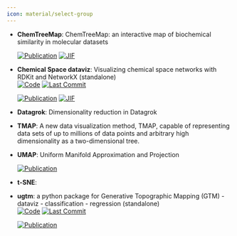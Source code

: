```yaml
---
icon: material/select-group
---
```





- **ChemTreeMap**: ChemTreeMap: an interactive map of biochemical similarity in molecular datasets  

    [![Publication](https://img.shields.io/badge/Publication-Citations:16-blue?style=for-the-badge&logo=bookstack)](https://doi.org/10.1093%2Fbioinformatics%2Fbtw523) 
    [![JIF](https://img.shields.io/badge/Impact_Factor-4.40-purple?style=for-the-badge&logo=academia)](https://doi.org/10.1093%2Fbioinformatics%2Fbtw523)



- **Chemical Space dataviz**: Visualizing chemical space networks with RDKit and NetworkX (standalone)  
    [![Code](https://img.shields.io/github/stars/vfscalfani/CSN_tutorial?style=for-the-badge&logo=github)](https://github.com/vfscalfani/CSN_tutorial) 
    [![Last Commit](https://img.shields.io/github/last-commit/vfscalfani/CSN_tutorial?style=for-the-badge&logo=github)](https://github.com/vfscalfani/CSN_tutorial) 

    [![Publication](https://img.shields.io/badge/Publication-Citations:26-blue?style=for-the-badge&logo=bookstack)](https://doi.org/10.1186/s13321-022-00664-x) 
    [![JIF](https://img.shields.io/badge/Impact_Factor-7.10-purple?style=for-the-badge&logo=academia)](https://doi.org/10.1186/s13321-022-00664-x)



- **Datagrok**: Dimensionality reduction in Datagrok  




- **TMAP**: A new data visualization method, TMAP, capable of representing data sets of up to millions of data points and arbitrary high dimensionality as a two-dimensional tree.  




- **UMAP**: Uniform Manifold Approximation and Projection  

    [![Publication](https://img.shields.io/badge/Publication-Citations:6482-blue?style=for-the-badge&logo=bookstack)](https://doi.org/10.21105/joss.00861) 



- **t-SNE**:   




- **ugtm**: a python package for Generative Topographic Mapping (GTM) - dataviz - classification - regression (standalone)  
    [![Code](https://img.shields.io/github/stars/hagax8/ugtm?style=for-the-badge&logo=github)](https://github.com/hagax8/ugtm) 
    [![Last Commit](https://img.shields.io/github/last-commit/hagax8/ugtm?style=for-the-badge&logo=github)](https://github.com/hagax8/ugtm) 

    [![Publication](https://img.shields.io/badge/Publication-Citations:10-blue?style=for-the-badge&logo=bookstack)](https://doi.org/10.5334/jors.235) 


